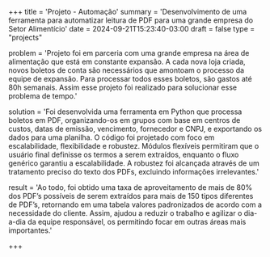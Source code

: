 +++
title = 'Projeto - Automação'
summary = 'Desenvolvimento de uma ferramenta para automatizar leitura de PDF para uma grande empresa do Setor Alimentício'
date = 2024-09-21T15:23:40-03:00
draft = false
type =  "projects"

problem = 'Projeto foi em parceria com uma grande empresa na área de alimentação que está em constante expansão. A cada nova loja criada, novos boletos de conta são necessários que amontoam o processo da equipe de expansão. Para processar todos esses boletos, são gastos até 80h semanais. Assim esse projeto foi realizado para solucionar esse problema de tempo.'

solution = 'Foi desenvolvida uma ferramenta em Python que processa boletos em PDF, organizando-os em grupos com base em centros de custos, datas de emissão, vencimento, fornecedor e CNPJ, e exportando os dados para uma planilha. O código foi projetado com foco em escalabilidade, flexibilidade e robustez. Módulos flexíveis permitiram que o usuário final definisse os termos a serem extraídos, enquanto o fluxo genérico garantiu a escalabilidade. A robustez foi alcançada através de um tratamento preciso do texto dos PDFs, excluindo informações irrelevantes.'

result = 'Ao todo, foi obtido uma taxa de aproveitamento de mais de 80% dos PDF’s possíveis de serem extraídos para mais de 150 tipos diferentes de PDF’s, retornando em uma tabela valores padronizados de acordo com a necessidade do cliente. Assim, ajudou a reduzir o trabalho e agilizar o dia-a-dia da equipe responsável, os permitindo focar em outras áreas mais importantes.' 

+++
